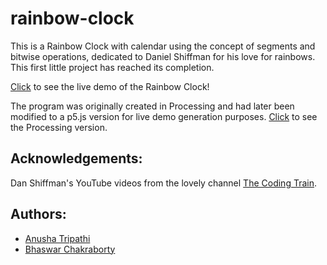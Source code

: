 # rainbow-clock
This is a Rainbow Clock with calendar using the concept of segments and bitwise operations, dedicated to Daniel Shiffman for his love for rainbows. This first little project has reached its completion.


[Click](https://ivan-denisovich-py.github.io/rainbow-clock/) to see the live demo of the Rainbow Clock!

The program was originally created in Processing and had later been modified to a p5.js version for live demo generation purposes. [Click](https://github.com/anusha-exe/rainbow-wallpaper-clock) to see the Processing version.
## Acknowledgements:
Dan Shiffman's YouTube videos from the lovely channel [The Coding Train](https://www.youtube.com/c/TheCodingTrain).
## Authors:
* [Anusha Tripathi](https://github.com/anusha-exe)
* [Bhaswar Chakraborty](https://github.com/Ivan-Denisovich-py)
